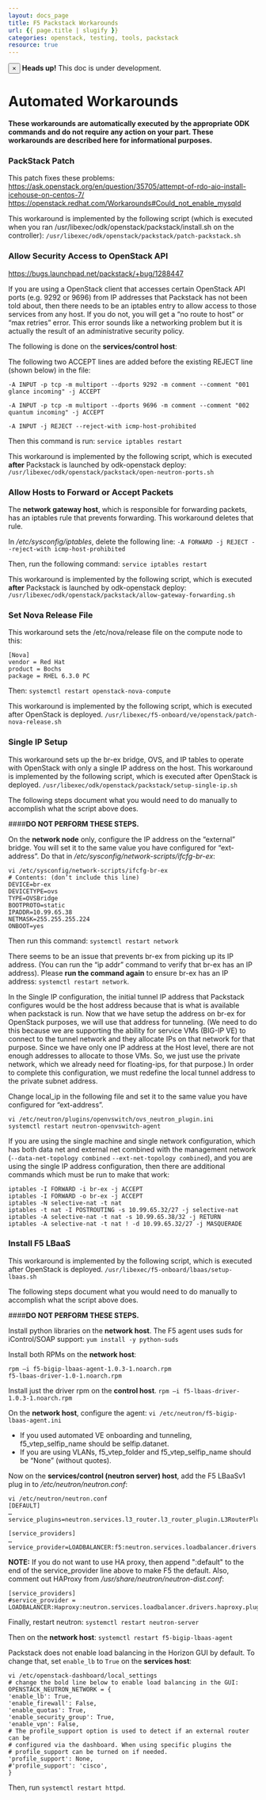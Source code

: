 ```yaml
---
layout: docs_page
title: F5 Packstack Workarounds
url: {{ page.title | slugify }}
categories: openstack, testing, tools, packstack
resource: true
---
```

<div class="alert alert-danger alert-dismissible" role="alert">
    <button type="button" class="close" data-dismiss="alert" aria-label="Close"><span aria-hidden="true">&times;</span>
    </button>
    <strong>Heads up!</strong> This doc is under development.
</div>

# Automated Workarounds

**These workarounds are automatically executed by the appropriate ODK commands and do not require any action on your part. These workarounds are described here for informational purposes.**

### PackStack Patch

This patch fixes these problems:
https://ask.openstack.org/en/question/35705/attempt-of-rdo-aio-install-icehouse-on-centos-7/
https://openstack.redhat.com/Workarounds#Could_not_enable_mysqld

This workaround is implemented by the following script (which is executed when you ran /usr/libexec/odk/openstack/packstack/install.sh on the controller):
`/usr/libexec/odk/openstack/packstack/patch-packstack.sh`

### Allow Security Access to OpenStack API

https://bugs.launchpad.net/packstack/+bug/1288447

If you are using a OpenStack client that accesses certain OpenStack API ports (e.g. 9292 or 9696) from IP addresses that Packstack has not been told about, then there needs to be an iptables entry to allow access to those services from any host. If you do not, you will get a “no route to host” or “max retries” error. This error sounds like a networking problem but it is actually the result of an administrative security policy.

The following is done on the **services/control host**:

The following two ACCEPT lines are added before the existing REJECT line (shown below) in the file:

```
-A INPUT -p tcp -m multiport --dports 9292 -m comment --comment "001 glance incoming" -j ACCEPT

-A INPUT -p tcp -m multiport --dports 9696 -m comment --comment "002 quantum incoming" -j ACCEPT

-A INPUT -j REJECT --reject-with icmp-host-prohibited
```

Then this command is run:
`service iptables restart`

This workaround is implemented by the following script, which is executed **after** Packstack is launched by odk-openstack deploy:
`/usr/libexec/odk/openstack/packstack/open-neutron-ports.sh`

### Allow Hosts to Forward or Accept Packets

The **network gateway host**, which is responsible for forwarding packets, has an iptables rule that prevents forwarding. This workaround deletes that rule.

In */etc/sysconfig/iptables*, delete the following line:
`-A FORWARD -j REJECT --reject-with icmp-host-prohibited`

Then, run the following command:
`service iptables restart`

This workaround is implemented by the following script, which is executed **after** Packstack is launched by odk-openstack deploy: 
`/usr/libexec/odk/openstack/packstack/allow-gateway-forwarding.sh`

### Set Nova Release File

This workaround sets the /etc/nova/release file on the compute node to this:

```
[Nova]
vendor = Red Hat
product = Bochs
package = RHEL 6.3.0 PC
```

Then:
`systemctl restart openstack-nova-compute`

This workaround is implemented by the following script, which is executed after OpenStack is deployed.
`/usr/libexec/f5-onboard/ve/openstack/patch-nova-release.sh`

### Single IP Setup

This workaround sets up the br-ex bridge, OVS, and IP tables to operate with OpenStack with only a single IP address on the host. This workaround is implemented by the following script, which is executed after OpenStack is deployed.
`/usr/libexec/odk/openstack/packstack/setup-single-ip.sh`

The following steps document what you would need to do manually to accomplish what the script above does.

####**DO NOT PERFORM THESE STEPS.**

On the **network node** only, configure the IP address on the “external” bridge. You will set it to the same value you have configured for “ext-address”. Do that in */etc/sysconfig/network-scripts/ifcfg-br-ex*:

```
vi /etc/sysconfig/network-scripts/ifcfg-br-ex
# Contents: (don’t include this line)
DEVICE=br-ex
DEVICETYPE=ovs
TYPE=OVSBridge
BOOTPROTO=static
IPADDR=10.99.65.38
NETMASK=255.255.255.224
ONBOOT=yes
```

Then run this command:
`systemctl restart network`

There seems to be an issue that prevents br-ex from picking up its IP address. (You can run the “ip addr” command to verify that br-ex has an IP address). Please **run the command again** to ensure br-ex has an IP address:
`systemctl restart network`.

In the Single IP configuration, the initial tunnel IP address that Packstack configures would be the host address because that is what is available when packstack is run. Now that we have setup the address on br-ex for OpenStack purposes, we will use that address for tunneling. (We need to do this because we are supporting the ability for service
VMs (BIG-IP VE) to connect to the tunnel network and they allocate IPs on that network for that purpose. Since we have only one IP address at the Host level, there are not enough addresses to allocate to those VMs. So, we just use the private network, which we already need for floating-ips, for that purpose.) In order to complete this configuration, we must redefine the local tunnel address to the private subnet address.

Change local_ip in the following file and set it to the same value you have configured for “ext-address”.

```
vi /etc/neutron/plugins/openvswitch/ovs_neutron_plugin.ini
systemctl restart neutron-openvswitch-agent
```

If you are using the single machine and single network configuration, which has both data net and external net combined with the management network (`--data-net-topology combined` `--ext-net-topology combined`), and you are using the single IP address configuration, then there are additional commands which must be run to make that work:

```
iptables -I FORWARD -i br-ex -j ACCEPT
iptables -I FORWARD -o br-ex -j ACCEPT
iptables -N selective-nat -t nat
iptables -t nat -I POSTROUTING -s 10.99.65.32/27 -j selective-nat
iptables -A selective-nat -t nat -s 10.99.65.38/32 -j RETURN
iptables -A selective-nat -t nat ! -d 10.99.65.32/27 -j MASQUERADE
```

### Install F5 LBaaS

This workaround is implemented by the following script, which is executed after OpenStack is deployed.
`/usr/libexec/f5-onboard/lbaas/setup-lbaas.sh`

The following steps document what you would need to do manually to accomplish what the script above does.

####**DO NOT PERFORM THESE STEPS.**

Install python libraries on the **network host**. The F5 agent uses suds for iControl/SOAP support:
`yum install -y python-suds`

Install both RPMs on the **network host**:

```
rpm –i f5-bigip-lbaas-agent-1.0.3-1.noarch.rpm
f5-lbaas-driver-1.0-1.noarch.rpm
```

Install just the driver rpm on the **control host**.
`rpm –i f5-lbaas-driver-1.0.3-1.noarch.rpm`

On the **network host**, configure the agent:
`vi /etc/neutron/f5-bigip-lbaas-agent.ini`

- If you used automated VE onboarding and tunneling, f5_vtep_selfip_name should be selfip.datanet.
- If you are using VLANs, f5_vtep_folder and f5_vtep_selfip_name should be “None” (without quotes).

Now on the **services/control (neutron server) host**, add the F5 LBaaSv1 plug in to */etc/neutron/neutron.conf*:

```
vi /etc/neutron/neutron.conf
[DEFAULT]
…
service_plugins=neutron.services.l3_router.l3_router_plugin.L3RouterPlugin,neutron.services.firewall.fwaas_plugin.FirewallPlugin,neutron.services.loadbalancer.plugin.LoadBalancerPlugin

[service_providers]
…
service_provider=LOADBALANCER:f5:neutron.services.loadbalancer.drivers.f5.plugin_driver.F5PluginDriver
```
**NOTE:** If you do not want to use HA proxy, then append ":default" to the end of the service_provider line above to make F5 the default. Also, comment out HAProxy from */usr/share/neutron/neutron-dist.conf*:

```
[service_providers]
#service_provider =
LOADBALANCER:Haproxy:neutron.services.loadbalancer.drivers.haproxy.plugin_driver.HaproxyOnHostPluginDriver:default
```

Finally, restart neutron:
`systemctl restart neutron-server`

Then on the **network host**:
`systemctl restart f5-bigip-lbaas-agent`

Packstack does not enable load balancing in the Horizon GUI by default. To change that, set `enable_lb` to `True` on the **services host**:

```
vi /etc/openstack-dashboard/local_settings
# change the bold line below to enable load balancing in the GUI:
OPENSTACK_NEUTRON_NETWORK = {
'enable_lb': True,
'enable_firewall': False,
'enable_quotas': True,
'enable_security_group': True,
'enable_vpn': False,
# The profile_support option is used to detect if an external router can be
# configured via the dashboard. When using specific plugins the
# profile_support can be turned on if needed.
'profile_support': None,
#'profile_support': 'cisco',
}
```
Then, run `systemctl restart httpd`.
